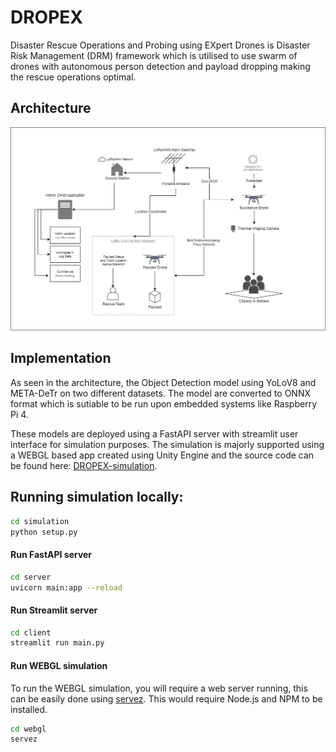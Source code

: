 # DROPEX
Disaster Rescue Operations and Probing using EXpert Drones is Disaster Risk Management (DRM) framework which is utilised to use swarm of drones with autonomous person detection and payload dropping making the rescue operations optimal.

## Architecture
<img width="600" src="assets/dropex-architecture.png" alt="dropex-arch"/>

## Implementation
As seen in the architecture, the Object Detection model using YoLoV8 and META-DeTr on two different datasets. The model are converted to ONNX format which is sutiable to be run upon embedded systems like Raspberry Pi 4.

These models are deployed using a FastAPI server with streamlit user interface for simulation purposes. The simulation is majorly supported using a WEBGL based app created using Unity Engine and the source code can be found here: 
[DROPEX-simulation](https://github.com/kausthub-kannan/DROPEX-simulation).

## Running simulation locally:
```bash
cd simulation
python setup.py
```

#### Run FastAPI server
```bash
cd server
uvicorn main:app --reload
```
#### Run Streamlit server
```bash
cd client
streamlit run main.py
```
#### Run WEBGL simulation
To run the WEBGL simulation, you will require a web server running, this can be easily done using [servez](https://github.com/greggman/servez/releases/tag/v1.11.2). This would require Node.js and NPM to be installed.
```bash
cd webgl
servez
```


